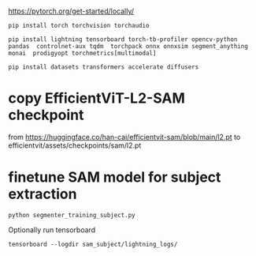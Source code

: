 #

https://pytorch.org/get-started/locally/
```
pip install torch torchvision torchaudio 
```

```
pip install lightning tensorboard torch-tb-profiler opencv-python pandas  controlnet-aux tqdm  torchpack onnx onnxsim segment_anything monai  prodigyopt torchmetrics[multimodal]

pip install datasets transformers accelerate diffusers
```


# copy EfficientViT-L2-SAM checkpoint
from https://huggingface.co/han-cai/efficientvit-sam/blob/main/l2.pt to efficientvit/assets/checkpoints/sam/l2.pt

# finetune SAM model for subject extraction

```
python segmenter_training_subject.py
```
Optionally run tensorboard
```
tensorboard --logdir sam_subject/lightning_logs/
```